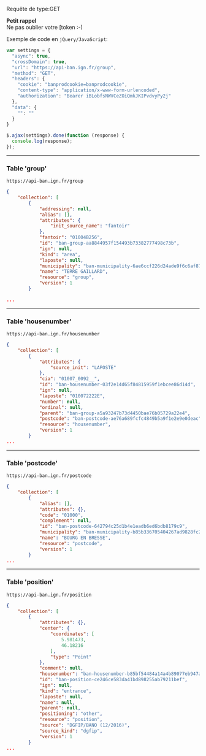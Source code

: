 Requête de type:GET  

**Petit rappel**  
Ne pas oublier votre [token :-) 

Exemple de code en `jQuery/JavaScript`:  
```javascript
var settings = {
  "async": true,
  "crossDomain": true,
  "url": "https://api-ban.ign.fr/group",
  "method": "GET",
  "headers": {
    "cookie": "banprodcookie=banprodcookie",
    "content-type": "application/x-www-form-urlencoded",
    "authorization": "Bearer iBLobfsNWVCeZOiQmkJKIPvdvyPy2j"
  },
  "data": {
    "": ""
  }
}

$.ajax(settings).done(function (response) {
  console.log(response);
});
```

<hr>

### Table 'group'
`https://api-ban.ign.fr/group`

```json
{
	"collection": [
		{
			"addressing": null,
			"alias": [],
			"attributes": {
				"init_source_name": "fantoir"
			},
			"fantoir": "01004B256",
			"id": "ban-group-aa8844957f154493b73382777498c73b",
			"ign": null,
			"kind": "area",
			"laposte": null,
			"municipality": "ban-municipality-6ae6ccf226d24ade9f6c6af87374800a",
			"name": "TERRE GAILLARD",
			"resource": "group",
			"version": 1
		}

...
```

<hr>

### Table 'housenumber'
`https://api-ban.ign.fr/housenumber`

```json
{
	"collection": [
		{
			"attributes": {
				"source_init": "LAPOSTE"
			},
			"cia": "01007_0092__",
			"id": "ban-housenumber-03f2e14d65f84815959f1ebcee86d14d",
			"ign": null,
			"laposte": "010072222E",
			"number": null,
			"ordinal": null,
			"parent": "ban-group-a5a93247b73d4450bae76b05729a22e4",
			"postcode": "ban-postcode-ae76a689fcfc4849b5a9f1e2e9e0deac",
			"resource": "housenumber",
			"version": 1
		}
...
```
<hr>

### Table 'postcode'
`https://api-ban.ign.fr/postcode`

```json
{
	"collection": [
		{
			"alias": [],
			"attributes": {},
			"code": "01000",
			"complement": null,
			"id": "ban-postcode-642794c25d1b4e1eadb6ed6bdb8179c9",
			"municipality": "ban-municipality-b85b336705404267ad9828fc2450e530",
			"name": "BOURG EN BRESSE",
			"resource": "postcode",
			"version": 1
		}
...
```
<hr>

### Table 'position'
`https://api-ban.ign.fr/position`

```json
{
	"collection": [
		{
			"attributes": {},
			"center": {
				"coordinates": [
					5.981473,
					46.18216
				],
				"type": "Point"
			},
			"comment": null,
			"housenumber": "ban-housenumber-b85bf54484a14a4b89077eb947a9ed98",
			"id": "ban-position-ce246ce583da41bd898255ab79211bef",
			"ign": null,
			"kind": "entrance",
			"laposte": null,
			"name": null,
			"parent": null,
			"positioning": "other",
			"resource": "position",
			"source": "DGFIP/BANO (12/2016)",
			"source_kind": "dgfip",
			"version": 1
		}
...
```